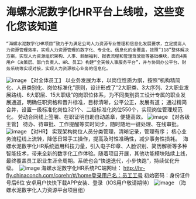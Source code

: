 # 海螺水泥数字化HR平台上线啦，这些变化您该知道
    “海螺水泥数字化HR项目”致力于为满足公司人力资源专业管理和信息化发展要求，立足提高人力资源管理效率，实现人力资源管理的数字化、专业化、信息化的全覆盖，按照“118”整体解决方案，实现人力资源组织架构、人事、薪酬福利、报表流程和管理驾驶舱等基础模块，面向4类用户（决策层、部门负责人、HR、员工）构建“全天候人事服务平台”，并与协同办公平台、财务系统等实现对接，实现人力资源核心业务的信息化。
![image](https://user-images.githubusercontent.com/5785800/144016317-f8d5f49d-98b2-4c73-8e06-aa4bacc6065e.png)
【对全体员工】
以业务发展为本，以岗位性质为纲，按照“机构精简化、人员类别化、岗位标准化”原则，设计形成了“2大职类、3大序列、2大职业发展路线、6大职层、15大职级”的岗职位体系，为不同类别员工设计专属的职业发展通道，明确任职资格和晋升标准，目标清晰，公平公正，发展有道；
通过精简合并，设置一级标准化岗位321个、二级标准化岗位550个，实现岗位管理规范化。
劳动合同线上签署、在职证明自助自动盖章，便捷高效。
![image](https://user-images.githubusercontent.com/5785800/144016366-d1c53d9c-6738-4541-b44f-de2ea50f8947.png)
【对各级主管】
待办、待审批、工作提醒等实时同步，随时随地一键处理、在线审批。
![image](https://user-images.githubusercontent.com/5785800/144016385-93c65c61-86d4-48ac-b428-ca3269ed306b.png)
【对HR】
实现架构岗位人员分类管理，清晰记录，管理有序；
核心业务流程线上流转，降低日常手工操作，提高及时性准确性，减少事务性损耗。 
海螺水泥数字化HR系统运用科技力量，引入电子印章、人脸识别、简历解析等多种智能技术，带来全新的数字化工作体验。随着项目开展，其他功能模块陆续上线，最终覆盖员工职业生涯全周期。系统也会“快速迭代，小步快跑”，持续优化升级。 
![image](https://user-images.githubusercontent.com/5785800/144016406-779ce2b0-945e-47e7-8421-98cbd73e5bda.png)
海螺水泥数字化HR系统PC端网址：
http://hr-fly.chinaconch.com/corehr/#/home登录用户名：员工工号
初始密码：身份证件号后6位
安卓用户快快下载APP安装、登录（IOS用户敬请期待）
![image](https://user-images.githubusercontent.com/5785800/144016451-355c9f50-9d6f-426e-a905-074f5619c0d2.png)
							（海螺水泥数字化人力资源平台项目组）
